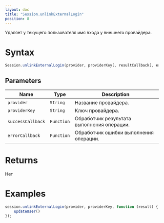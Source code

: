 ```yaml
---
layout: doc
title: "Session.unlinkExternalLogin"
position: 8
---
```


Удаляет у текущего пользователя имя входа у внешнего провайдера.

# Syntax

```js
Session.unlinkExternalLogin(provider, providerKey[, resultCallback[, errorCallback]]);
```

## Parameters

|Name|Type|Description|
|----|----|-----------|
|`provider`|`String`|Название провайдера.|
|`providerKey`|`String`|Ключ провайдера.|
|`successCallback`|`Function`|Обработчик результата выполнения операции.|
|`errorCallback`|`Function`|Обработчик ошибки выполнения операции.|

# Returns

Нет

# Examples

```js
session.unlinkExternalLogin(provider, providerKey, function (result) {
    updateUser()    
});
```
